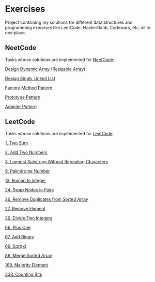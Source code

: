 # Exercises
Project containing my solutions for different data structures and programming exercises like LeetCode, HackerRank, Codewars, etc. all in one place.
## NeetCode
Tasks whose solutions are implemented for [NeetCode](https://neetcode.io/):

[Design Dynamic Array (Resizable Array)](https://neetcode.io/problems/dynamicArray)

[Design Singly Linked List](https://neetcode.io/problems/singlyLinkedList)

[Factory Method Pattern](https://neetcode.io/problems/factory)

[Prototype Pattern](https://neetcode.io/problems/prototype)

[Adapter Pattern](https://neetcode.io/problems/adapter)
## LeetCode
Tasks whose solutions are implemented for [LeetCode](https://leetcode.com/):

[1. Two Sum](https://leetcode.com/problems/two-sum/description/)

[2. Add Two Numbers](https://leetcode.com/problems/add-two-numbers/description/)

[3. Longest Substring Without Repeating Characters](https://leetcode.com/problems/longest-substring-without-repeating-characters/description/)

[9. Palindrome Number](https://leetcode.com/problems/palindrome-number/description/)

[13. Roman to Integer](https://leetcode.com/problems/roman-to-integer/description/)

[24. Swap Nodes in Pairs](https://leetcode.com/problems/swap-nodes-in-pairs/description/)

[26. Remove Duplicates from Sorted Array](https://leetcode.com/problems/remove-duplicates-from-sorted-array/description/)

[27. Remove Element](https://leetcode.com/problems/remove-element/description/)

[29. Divide Two Integers](https://leetcode.com/problems/divide-two-integers/description/)

[66. Plus One](https://leetcode.com/problems/plus-one/description/)

[67. Add Binary](https://leetcode.com/problems/add-binary/description/)

[69. Sqrt(x)](https://leetcode.com/problems/sqrtx/description/)

[88. Merge Sorted Array](https://leetcode.com/problems/merge-sorted-array/description/)

[169. Majority Element](https://leetcode.com/problems/majority-element/description/)

[338. Counting Bits](https://leetcode.com/problems/counting-bits/description/)